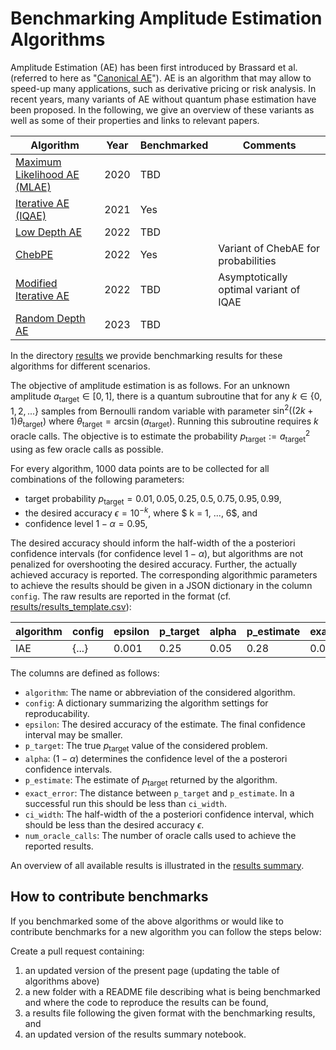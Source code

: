 # Benchmarking Amplitude Estimation Algorithms

Amplitude Estimation (AE) has been first introduced by Brassard et al. (referred to here as "[Canonical AE](https://arxiv.org/abs/quant-ph/0005055)").
AE is an algorithm that may allow to speed-up many applications, such as derivative pricing or risk analysis.
In recent years, many variants of AE without quantum phase estimation have been proposed.
In the following, we give an overview of these variants as well as some of their properties and links to relevant papers.


| Algorithm | Year | Benchmarked | Comments |
|-----------|------|-------------|----------|
| [Maximum Likelihood AE (MLAE)](https://link.springer.com/article/10.1007/s11128-019-2565-2) | 2020 | TBD |                                        |
| [Iterative AE (IQAE)](https://www.nature.com/articles/s41534-021-00379-1)                   | 2021 | Yes |                                        |
| [Low Depth AE](https://quantum-journal.org/papers/q-2022-06-27-745/)                        | 2022 | TBD |                                        |
| [ChebPE](https://arxiv.org/abs/2207.08628)                                                  | 2022 | Yes | Variant of ChebAE for probabilities    |
| [Modified Iterative AE](https://arxiv.org/abs/2208.14612)                                   | 2022 | TBD | Asymptotically optimal variant of IQAE |
| [Random Depth AE](https://arxiv.org/abs/2301.00528)                                         | 2023 | TBD |                                        |

In the directory [results](/monte_carlo_simulation/algorithms/results/) we provide benchmarking results for these algorithms for different scenarios.

The objective of amplitude estimation is as follows. For an unknown amplitude $a_\text{target} \in [0,1]$, there is a quantum subroutine that for any $k \in \{0,1,2,...\}$ samples from Bernoulli random variable with parameter $\sin^2( (2k+1) \theta_\text{target}  )$ where $\theta_\text{target} = \arcsin(a_\text{target})$. Running this subroutine requires $k$ oracle calls. The objective is to estimate the probability $p_\text{target} := a^2_\text{target}$ using as few oracle calls as possible.

For every algorithm, 1000 data points are to be collected for all combinations of the following parameters:
- target probability $p_\text{target} = 0.01, 0.05, 0.25, 0.5, 0.75, 0.95, 0.99$,
- the desired accuracy $\epsilon = 10^{-k},$ where $ k = 1, ..., 6$, and
- confidence level $1-\alpha = 0.95$,

The desired accuracy should inform the half-width of the a posteriori confidence intervals (for confidence level $1-\alpha$), but algorithms are not penalized for overshooting the desired accuracy. Further, the actually achieved accuracy is reported. The corresponding algorithmic parameters to achieve the results should be given in a JSON dictionary in the column `config`.
The raw results are reported in the format (cf. [results/results_template.csv](results/results_template.csv)):


| algorithm | config | epsilon | p_target | alpha | p_estimate | exact_error | ci_width    | num_oracle_calls |
|-----------|--------|---------|----------|-------|------------|-------------|-------------|------------------|
| IAE       | {...}  | 0.001   | 0.25     | 0.05  | 0.28       | 0.03        | 0.12        | 100              |

The columns are defined as follows:
- `algorithm`: The name or abbreviation of the considered algorithm.
- `config`: A dictionary summarizing the algorithm settings for reproducability.
- `epsilon`: The desired accuracy of the estimate. The final confidence interval may be smaller. 
- `p_target`: The true $p_\text{target}$ value of the considered problem.
- `alpha`: $(1-\alpha)$ determines the confidence level of the a posterori confidence intervals.
- `p_estimate`: The estimate of $p_\text{target}$ returned by the algorithm.
- `exact_error`: The distance between `p_target` and `p_estimate`. In a successful run this should be less than `ci_width`.
- `ci_width`: The half-width of the a posteriori confidence interval, which should be less than the desired accuracy $\epsilon$.
- `num_oracle_calls`: The number of oracle calls used to achieve the reported results.

An overview of all available results is illustrated in the [results summary](results_summary.ipynb).


## How to contribute benchmarks

If you benchmarked some of the above algorithms or would like to contribute benchmarks for a new algorithm you can follow the steps below:

Create a pull request containing:
1. an updated version of the present page (updating the table of algorithms above)
2. a new folder with a README file describing what is being benchmarked and where the code to reproduce the results can be found,
3. a results file following the given format with the benchmarking results, and
4. an updated version of the results summary notebook.

